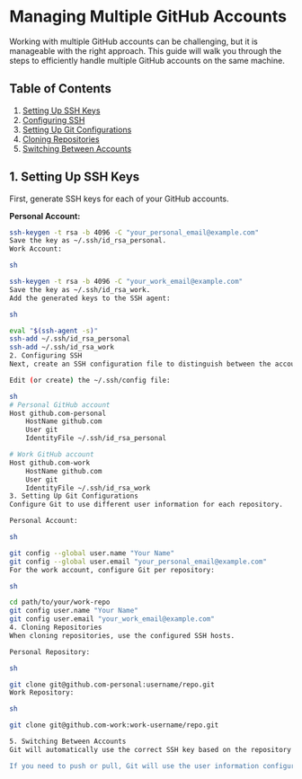 # Managing Multiple GitHub Accounts

Working with multiple GitHub accounts can be challenging, but it is manageable with the right approach. This guide will walk you through the steps to efficiently handle multiple GitHub accounts on the same machine.

## Table of Contents
1. [Setting Up SSH Keys](#setting-up-ssh-keys)
2. [Configuring SSH](#configuring-ssh)
3. [Setting Up Git Configurations](#setting-up-git-configurations)
4. [Cloning Repositories](#cloning-repositories)
5. [Switching Between Accounts](#switching-between-accounts)

## 1. Setting Up SSH Keys
First, generate SSH keys for each of your GitHub accounts.

**Personal Account:**
```sh
ssh-keygen -t rsa -b 4096 -C "your_personal_email@example.com"
Save the key as ~/.ssh/id_rsa_personal.
Work Account:

sh

ssh-keygen -t rsa -b 4096 -C "your_work_email@example.com"
Save the key as ~/.ssh/id_rsa_work.
Add the generated keys to the SSH agent:

sh

eval "$(ssh-agent -s)"
ssh-add ~/.ssh/id_rsa_personal
ssh-add ~/.ssh/id_rsa_work
2. Configuring SSH
Next, create an SSH configuration file to distinguish between the accounts.

Edit (or create) the ~/.ssh/config file:

sh
# Personal GitHub account
Host github.com-personal
    HostName github.com
    User git
    IdentityFile ~/.ssh/id_rsa_personal

# Work GitHub account
Host github.com-work
    HostName github.com
    User git
    IdentityFile ~/.ssh/id_rsa_work
3. Setting Up Git Configurations
Configure Git to use different user information for each repository.

Personal Account:

sh

git config --global user.name "Your Name"
git config --global user.email "your_personal_email@example.com"
For the work account, configure Git per repository:

sh

cd path/to/your/work-repo
git config user.name "Your Name"
git config user.email "your_work_email@example.com"
4. Cloning Repositories
When cloning repositories, use the configured SSH hosts.

Personal Repository:

sh

git clone git@github.com-personal:username/repo.git
Work Repository:

sh

git clone git@github.com-work:work-username/repo.git

5. Switching Between Accounts
Git will automatically use the correct SSH key based on the repository URL. To switch between accounts, simply navigate to the repository's directory.

If you need to push or pull, Git will use the user information configured for that repository.
